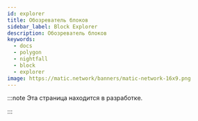 ```yaml
---
id: explorer
title: Обозреватель блоков
sidebar_label: Block Explorer
description: Обозреватель блоков
keywords:
  - docs
  - polygon
  - nightfall
  - block
  - explorer
image: https://matic.network/banners/matic-network-16x9.png
---
```


:::note Эта страница находится в разработке.

:::


